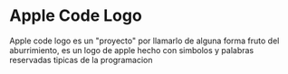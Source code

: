 # Apple Code Logo

Apple code logo es un "proyecto" por llamarlo de alguna forma fruto del aburrimiento, es un logo de apple hecho con simbolos y palabras reservadas tipicas de la programacion